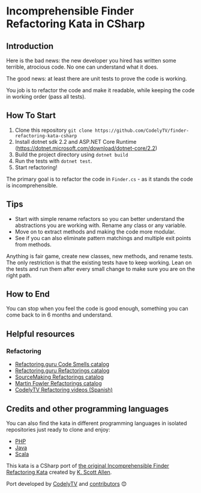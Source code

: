 # Incomprehensible Finder Refactoring Kata in CSharp
 
## Introduction 

Here is the bad news: the new developer you hired has written some terrible, atrocious code. 
No one can understand what it does. 

The good news: at least there are unit tests to prove the code is working. 

You job is to refactor the code and make it readable, while keeping the code in working order (pass all tests). 

## How To Start

1. Clone this repository `git clone https://github.com/CodelyTV/finder-refactoring-kata-csharp`
2. Install dotnet sdk 2.2 and ASP.NET Core Runtime (https://dotnet.microsoft.com/download/dotnet-core/2.2)
3. Build the project directory using `dotnet build`
4. Run the tests with `dotnet test`.
5. Start refactoring! 

The primary goal is to refactor the code in `Finder.cs` - as it stands the code is incomprehensible. 

## Tips

* Start with simple rename refactors so you can better understand the abstractions you are working with. Rename any class or any variable. 
* Move on to extract methods and making the code more modular.
* See if you can also eliminate pattern matchings and multiple exit points from methods. 

Anything is fair game, create new classes, new methods, and rename tests. 
The only restriction is that the existing tests have to keep working. 
Lean on the tests and run them after every small change to make sure you are on the right path.

## How to End

You can stop when you feel the code is good enough, something you can come back to in 6 months and understand. 

## Helpful resources

### Refactoring

* [Refactoring.guru Code Smells catalog](https://refactoring.guru/smells/smells)
* [Refactoring.guru Refactorings catalog](https://refactoring.guru/catalog)
* [SourceMaking Refactorings catalog](https://sourcemaking.com/refactoring)
* [Martin Fowler Refactorings catalog](http://refactoring.com/catalog/)
* [CodelyTV Refactoring videos (Spanish)](http://codely.tv/tag/refactoring/)

## Credits and other programming languages

You can also find the kata in different programming languages in isolated repositories just ready to clone and enjoy:

* [PHP](https://github.com/CodelyTV/finder-refactoring-kata-php)
* [Java](https://github.com/DoDevJutsu/incomprehensible-finder-refactoring-java)
* [Scala](https://github.com/CodelyTV/finder-refactoring-kata-scala)

This kata is a CSharp port of [the original Incomprehensible Finder Refactoring Kata](https://github.com/OdeToCode/Katas/tree/master/Refactoring) created by [K. Scott Allen](https://github.com/OdeToCode).

Port developed by [CodelyTV](https://codely.tv/) and [contributors](../../graphs/contributors) 😊
